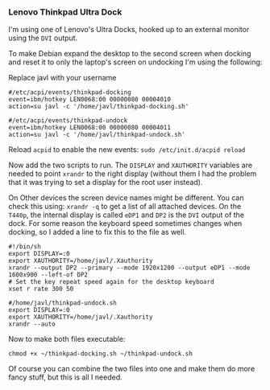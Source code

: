 ### Lenovo Thinkpad Ultra Dock ###

I'm using one of Lenovo's Ultra Docks, hooked up to an external monitor using the ```DVI``` output.

To make Debian expand the desktop to the second screen when docking and reset it to only the laptop's screen on undocking I'm using the following:

Replace javl with your username

```
#/etc/acpi/events/thinkpad-docking
event=ibm/hotkey LEN0068:00 00000080 00004010
action=su javl -c '/home/javl/thinkpad-docking.sh'
```


```
#/etc/acpi/events/thinkpad-undock
event=ibm/hotkey LEN0068:00 00000080 00004011
action=su javl -c '/home/javl/thinkpad-undock.sh'
```

Reload ```acpid``` to enable the new events:
```sudo /etc/init.d/acpid reload```

Now add the two scripts to run. The ```DISPLAY``` and ```XAUTHORITY``` variables are needed to point ```xrandr``` to the right display (without them I had the problem that it was trying to set a display for the root user instead).

On Other devices the screen device names might be different. You can check this using: ```xrandr -q``` to get a list of all attached devices. On the ```T440p```, the internal display is called ```eDP1``` and ```DP2``` is the ```DVI``` output of the dock. For some reason the keyboard speed sometimes changes when docking, so I added a line to fix this to the file as well.

```
#!/bin/sh
export DISPLAY=:0
export XAUTHORITY=/home/javl/.Xauthority
xrandr --output DP2 --primary --mode 1920x1200 --output eDP1 --mode 1600x900 --left-of DP2
# Set the key repeat speed again for the desktop keyboard
xset r rate 300 50
```

```
#/home/javl/thinkpad-undock.sh
export DISPLAY=:0
export XAUTHORITY=/home/javl/.Xauthority
xrandr --auto
```

Now to make both files executable:
```
chmod +x ~/thinkpad-docking.sh ~/thinkpad-undock.sh
```

Of course you can combine the two files into one and make them do more fancy stuff, but this is all I needed.
